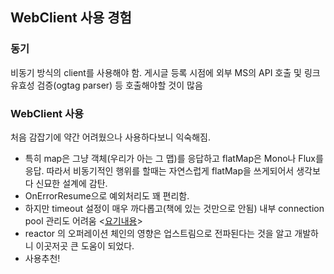 ## WebClient 사용 경험 

### 동기
비동기 방식의 client를 사용해야 함. 게시글 등록 시점에 외부 MS의 API 호출 및 링크 유효성 검증(ogtag parser) 등 호출해야할 것이 많음

### WebClient 사용

처음 감잡기에 약간 어려웠으나 사용하다보니 익숙해짐. 
* 특히 map은 그냥 객체(우리가 아는 그 맵)를 응답하고 flatMap은 Mono나 Flux를 응답. 따라서 비동기적인 행위를 할때는 자연스럽게 flatMap을 쓰게되어서 생각보다 신묘한 설계에 감탄.
* OnErrorResume으로 예외처리도 꽤 편리함.
* 하지만 timeout 설정이 매우 까다롭고(책에 있는 것만으로 안됨) 내부 connection pool 관리도 어려움 <[요기내용](https://yangbongsoo.tistory.com/30)>
* reactor 의 오퍼레이션 체인의 영향은 업스트림으로 전파된다는 것을 알고 개발하니 이곳저곳 큰 도움이 되었다.
* 사용추천!